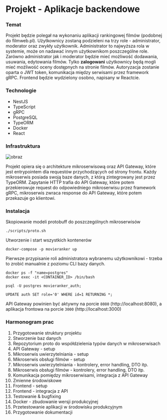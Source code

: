 # Projekt - Aplikacje backendowe

### Temat

Projekt będzie polegał na wykonaniu aplikacji rankingowej filmów (podobnej do filmweb.pl). Użytkownicy zostaną podzieleni na trzy role - administrator, moderator oraz zwykły użytkownik. Administrator to najwyższa rola w systemie, może on nadawać innym użytkownikom poszczególne role. Zarówno administrator jak i moderator będzie mieć możliwość dodawania, usuwania, edytowania filmów. Tylko **zalogowani** użytkownicy będą mogli mieć możliwość oceny dostępnych na stronie filmów. Autoryzacja zostanie oparta o JWT token, komunikacja między serwisami przez framework gRPC. Frontend będzie wydzielony osobno, napisany w Reactcie.

### Technologie

- NestJS
- TypeScript
- gRPC
- PostgreSQL
- TypeORM
- Docker
- React

### Infrastruktura

![obraz](https://user-images.githubusercontent.com/55945204/174445511-0bb1d4c2-6df2-4acd-b879-2ecb1b4d5e72.png)

Projekt opiera się o architekture mikroserwisową oraz API Gateway, które jest entrypointem dla requestów przychodzących od strony frontu. Każdy mikroserwis posiada swoją baze danych, z którą zintegrowany jest przez TypeORM. Zapytanie HTTP trafia do API Gateway, które potem przekierowuje request do odpowiedniego mikroserwisu przez framework gRPC, mikroserwis zwraca response do API Gateway, które potem przekazuje go klientowi. 

### Instalacja

Skopiowanie modeli protobuff do poszczególnych mikroserwisów

```
./scripts/proto.sh
```

Utworzenie i start wszystkich kontenerów

```
docker-compose -p movieranker up
```

Pierwsze przypisanie roli administratora wybranemu użytkownikowi - trzeba to zrobić manualnie z poziomu CLI bazy danych.

```
docker ps -f "name=postgres"
docker exec -it <CONTAINER_ID> /bin/bash

psql -U postgres movieranker_auth;

UPDATE auth SET role='0' WHERE id=1 RETURNING *;
```

API Gateway powinien być aktywny na porcie `8080` (http://localhost:8080), a aplikacja frontowa na porcie `3000` (http://localhost:3000)

### Harmonogram prac

1. Przygotowanie struktury projektu
2. Stworzenie baz danych
3. Repozytorium proto do współdzielenia typów danych w mikroserwisach
4. API Gateway - setup
5. Mikroserwis uwierzytelniania - setup
6. Mikroserwis obsługi filmów - setup
7. Mikroserwis uwierzytelniania - kontrolery, error handling, DTO itp.
8. Mikroserwis obsługi filmów - kontrolery, error handling, DTO itp.
9. Komunikacja pomiędzy mikroserwisami, integracja z API Gateway
10. Zmienne środowiskowe
11. Frontend - setup
12. Frontend - integracja z API
13. Testowanie & bugfixing
14. Docker - zbudowanie wersji produkcyjnej
15. Przetestowanie aplikacji w środowisku produkcyjnym
16. Przygotowanie dokumentacji
